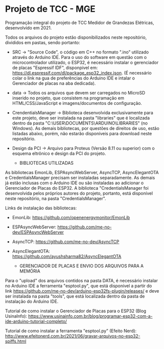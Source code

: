 # Projeto de TCC - MGE
Programação integral do projeto de TCC Medidor de Grandezas Elétricas, desenvolvido em 2021.

Todos os arquivos do projeto estão disponibilizados neste repositório, divididos em pastas, sendo portanto:

- SRC -> "Source Code", o código em C++ no formato ".ino" utilizado através do Arduino IDE. Para o uso do software em questão com o microcontrolador utilizado, o ESP32, é necessário instalar o gerenciador de placas "Espressif IDF", disponpivel em: <https://dl.espressif.com/dl/package_esp32_index.json>. (É necessário colar o link na gua de preferências do Arduino IDE e intalar o Gerenciador de placas na aba dedicada).

- data -> Todos os arquivos que devem ser carregados no MicroSD inserido no projeto, que consistem na programação em HTML/CSS/JavaScript e imagens/documentos de configuração.

- CrendentialsManager -> Biblioteca desenvolvida exclusivamente para este projeto, deve ser instalada na pasta "libraries" que é localizada dentro da pasta "C:\\USER\DOCUMENTS\ARDUINO\LIBRARIES" (no Windows). As demais bibliotecas, por questões de direitos de uso, estão listadas abaixo, porém, não estarão disponíveis para download neste repositório.

- Design da PCI -> Arquivo para Proteus (Versão 8.11 ou superior) com o esquema eltrônico e design da PCI do projeto.


   - BIBLIOTECAS UTILIZADAS

As bibliotecas EmonLib, ESPAsyncWebServer, AsyncTCP, AsyncElegantOTA e CredentialsManager precisam ser instaladas separadamente. As demais já estão inclusas com o Arduino IDE ou são instaladas ao adicionar o Gerenciador de Placas do ESP32.
A biblioteca "CredentialsManager foi desenvolvida pelos próprios autores do projeto, portanto, está disponível neste repositório, na pasta "CredentialsManager".

Links de instalação das bibliotecas:
- EmonLib: <https://github.com/openenergymonitor/EmonLib>
- ESPAsyncWebServer: <https://github.com/me-no-dev/ESPAsyncWebServer>
- AsyncTCP: <https://github.com/me-no-dev/AsyncTCP>
- AsyncElegantOTA: <https://github.com/ayushsharma82/AsyncElegantOTA>


    - GERENCIADOR DE PLACAS E ENVIO DOS ARQUIVOS PARA A MEMÓRIA


Para o "upload" dos arquivos contidos na pasta DATA, é necessário instalar no Arduino IDE a ferramenta "esptool.py", que está disponível a partir do link <https://github.com/me-no-dev/arduino-esp32fs-plugin/releases/> e deve ser instalada na pasta "tools", que está localizada dentro da pasta de instalação do Arduino IDE.


Tutorial de como instalar o Gerenciador de Placas para o ESP32 (Blog UsinaInfo): <https://www.usinainfo.com.br/blog/programar-esp32-com-a-ide-arduino-tutorial-completo/>

Tutorial de como instalar a ferramenta "esptool.py" (Efeito Nerd): <http://www.efeitonerd.com.br/2021/06/gravar-arquivos-no-esp32-spiffs.html>
